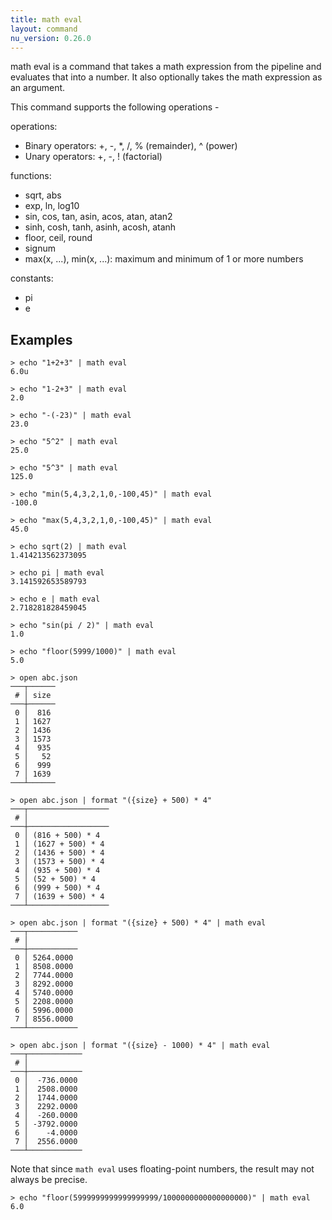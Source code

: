 ```yaml
---
title: math eval
layout: command
nu_version: 0.26.0
---
```


math eval is a command that takes a math expression from the pipeline and evaluates that into a number. It also optionally takes the math expression as an argument.

This command supports the following operations -

operations:

* Binary operators: +, -, *, /, % (remainder), ^ (power)
* Unary operators: +, -, ! (factorial)

functions:

* sqrt, abs
* exp, ln, log10
* sin, cos, tan, asin, acos, atan, atan2
* sinh, cosh, tanh, asinh, acosh, atanh
* floor, ceil, round
* signum
* max(x, ...), min(x, ...): maximum and minimum of 1 or more numbers

constants:

* pi
* e

## Examples

```shell
> echo "1+2+3" | math eval
6.0u
```

```shell
> echo "1-2+3" | math eval
2.0
```

```shell
> echo "-(-23)" | math eval
23.0
```

```shell
> echo "5^2" | math eval
25.0
```

```shell
> echo "5^3" | math eval
125.0
```

```shell
> echo "min(5,4,3,2,1,0,-100,45)" | math eval
-100.0
```

```shell
> echo "max(5,4,3,2,1,0,-100,45)" | math eval
45.0
```

```shell
> echo sqrt(2) | math eval
1.414213562373095
```

```shell
> echo pi | math eval
3.141592653589793
```

```shell
> echo e | math eval
2.718281828459045
```

```shell
> echo "sin(pi / 2)" | math eval
1.0
```

```shell
> echo "floor(5999/1000)" | math eval
5.0
```

```shell
> open abc.json
───┬──────
 # │ size
───┼──────
 0 │  816
 1 │ 1627
 2 │ 1436
 3 │ 1573
 4 │  935
 5 │   52
 6 │  999
 7 │ 1639
───┴──────
```

```shell
> open abc.json | format "({size} + 500) * 4"
───┬──────────────────
 # │
───┼──────────────────
 0 │ (816 + 500) * 4
 1 │ (1627 + 500) * 4
 2 │ (1436 + 500) * 4
 3 │ (1573 + 500) * 4
 4 │ (935 + 500) * 4
 5 │ (52 + 500) * 4
 6 │ (999 + 500) * 4
 7 │ (1639 + 500) * 4
───┴──────────────────
```

```shell
> open abc.json | format "({size} + 500) * 4" | math eval
───┬───────────
 # │
───┼───────────
 0 │ 5264.0000
 1 │ 8508.0000
 2 │ 7744.0000
 3 │ 8292.0000
 4 │ 5740.0000
 5 │ 2208.0000
 6 │ 5996.0000
 7 │ 8556.0000
───┴───────────
```

```shell
> open abc.json | format "({size} - 1000) * 4" | math eval
───┬────────────
 # │
───┼────────────
 0 │  -736.0000
 1 │  2508.0000
 2 │  1744.0000
 3 │  2292.0000
 4 │  -260.0000
 5 │ -3792.0000
 6 │    -4.0000
 7 │  2556.0000
───┴────────────
```

Note that since `math eval` uses floating-point numbers, the result may not always be precise.

```shell
> echo "floor(5999999999999999999/1000000000000000000)" | math eval
6.0
```
